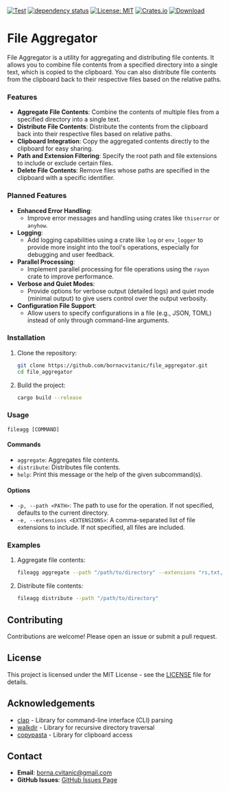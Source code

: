 [![Test](https://github.com/bornacvitanic/file_aggregator/actions/workflows/rust.yml/badge.svg)](https://github.com/bornacvitanic/file_aggregator/actions/workflows/rust.yml)
[![dependency status](https://deps.rs/repo/github/bornacvitanic/file_aggregator/status.svg)](https://deps.rs/repo/github/bornacvitanic/file_aggregator)
[![License: MIT](https://img.shields.io/badge/License-MIT-yellow.svg)](https://opensource.org/licenses/MIT)
[![Crates.io](https://img.shields.io/crates/v/file_aggregator.svg)](https://crates.io/crates/file_aggregator)
[![Download](https://img.shields.io/badge/download-releases-blue.svg)](https://github.com/bornacvitanic/file_aggregator/releases)

# File Aggregator

File Aggregator is a utility for aggregating and distributing file contents. It allows you to combine file contents from a specified directory into a single text, which is copied to the clipboard. You can also distribute file contents from the clipboard back to their respective files based on the relative paths.

### Features

- **Aggregate File Contents**: Combine the contents of multiple files from a specified directory into a single text.
- **Distribute File Contents**: Distribute the contents from the clipboard back into their respective files based on relative paths.
- **Clipboard Integration**: Copy the aggregated contents directly to the clipboard for easy sharing.
- **Path and Extension Filtering**: Specify the root path and file extensions to include or exclude certain files.
- **Delete File Contents**: Remove files whose paths are specified in the clipboard with a specific identifier.

### Planned Features
- **Enhanced Error Handling**:
   - Improve error messages and handling using crates like `thiserror` or `anyhow`.
- **Logging**:
   - Add logging capabilities using a crate like `log` or `env_logger` to provide more insight into the tool's operations, especially for debugging and user feedback.
- **Parallel Processing**:
   - Implement parallel processing for file operations using the `rayon` crate to improve performance.
- **Verbose and Quiet Modes**:
   - Provide options for verbose output (detailed logs) and quiet mode (minimal output) to give users control over the output verbosity.
- **Configuration File Support**:
   - Allow users to specify configurations in a file (e.g., JSON, TOML) instead of only through command-line arguments.

### Installation

1. Clone the repository:
   ```sh
   git clone https://github.com/bornacvitanic/file_aggregator.git
   cd file_aggregator
   ```

2. Build the project:
   ```sh
   cargo build --release
   ```

### Usage

```
fileagg [COMMAND]
```

#### Commands

- `aggregate`: Aggregates file contents.
- `distribute`: Distributes file contents.
- `help`: Print this message or the help of the given subcommand(s).

#### Options

- `-p, --path <PATH>`: The path to use for the operation. If not specified, defaults to the current directory.
- `-e, --extensions <EXTENSIONS>`: A comma-separated list of file extensions to include. If not specified, all files are included.

### Examples

1. Aggregate file contents:
   ```sh
   fileagg aggregate --path "/path/to/directory" --extensions "rs,txt,md"
   ```

2. Distribute file contents:
   ```sh
   fileagg distribute --path "/path/to/directory"
   ```

## Contributing

Contributions are welcome! Please open an issue or submit a pull request.

## License

This project is licensed under the MIT License - see the [LICENSE](LICENSE.md) file for details.

## Acknowledgements

- [clap](https://docs.rs/clap/4.5.9/clap/) - Library for command-line interface (CLI) parsing
- [walkdir](https://docs.rs/walkdir/2.5.0/walkdir/) - Library for recursive directory traversal
- [copypasta](https://docs.rs/copypasta/0.10.1/copypasta/) - Library for clipboard access

## Contact

- **Email**: [borna.cvitanic@gmail.com](mailto:borna.cvitanic@gmail.com)
- **GitHub Issues**: [GitHub Issues Page](https://github.com/bornacvitanic/file_aggregator/issues)